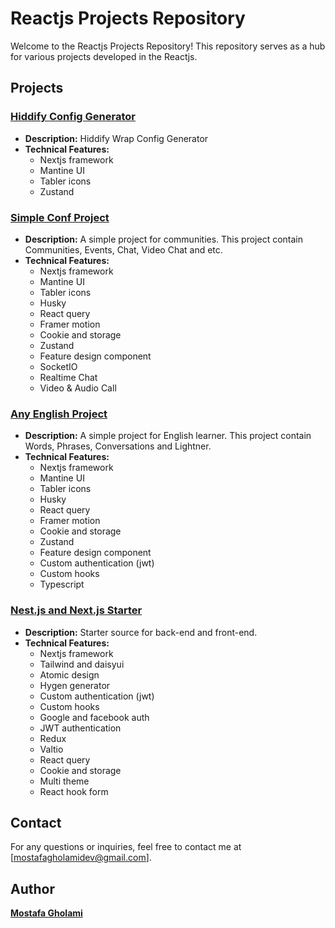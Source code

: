<!-- @format -->

# Reactjs Projects Repository

Welcome to the Reactjs Projects Repository! This repository serves as a hub for various projects developed in the Reactjs.

## Projects

### [Hiddify Config Generator](https://github.com/mst-ghi/hiddify-config-generator.git)

-   **Description:** Hiddify Wrap Config Generator
-   **Technical Features:**
    -   Nextjs framework
    -   Mantine UI
    -   Tabler icons
    -   Zustand

### [Simple Conf Project](https://github.com/mst-ghi/simple-conf-frontend)

-   **Description:** A simple project for communities. This project contain Communities, Events, Chat, Video Chat and etc.
-   **Technical Features:**
    -   Nextjs framework
    -   Mantine UI
    -   Tabler icons
    -   Husky
    -   React query
    -   Framer motion
    -   Cookie and storage
    -   Zustand
    -   Feature design component
    -   SocketIO
    -   Realtime Chat
    -   Video & Audio Call

### [Any English Project](https://github.com/mst-ghi/any-english-frontend)

-   **Description:** A simple project for English learner. This project contain Words, Phrases, Conversations and Lightner.
-   **Technical Features:**
    -   Nextjs framework
    -   Mantine UI
    -   Tabler icons
    -   Husky
    -   React query
    -   Framer motion
    -   Cookie and storage
    -   Zustand
    -   Feature design component
    -   Custom authentication (jwt)
    -   Custom hooks
    -   Typescript

### [Nest.js and Next.js Starter](https://github.com/mst-ghi/nestjs-nextjs-starter)

-   **Description:** Starter source for back-end and front-end.
-   **Technical Features:**
    -   Nextjs framework
    -   Tailwind and daisyui
    -   Atomic design
    -   Hygen generator
    -   Custom authentication (jwt)
    -   Custom hooks
    -   Google and facebook auth
    -   JWT authentication
    -   Redux
    -   Valtio
    -   React query
    -   Cookie and storage
    -   Multi theme
    -   React hook form

## Contact

For any questions or inquiries, feel free to contact me at [mostafagholamidev@gmail.com].

## Author

**[Mostafa Gholami](https://mst-ghi.github.io/)**

